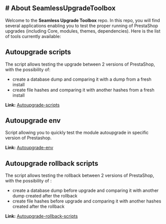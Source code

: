 # About SeamlessUpgradeToolbox
--------

Welcome to the **Seamless Upgrade Toolbox** repo. In this repo, you will find several applications enabling you to test the proper running of PrestaShop upgrades (including Core, modules, themes, dependencies). Here is the list of tools currently available:

## Autoupgrade scripts

The script allows testing the upgrade between 2 versions of PrestaShop, with the possibility of:
- create a database dump and comparing it with a dump from a fresh install
- create file hashes and comparing it with another hashes from a fresh install

**Link:** [Autoupgrade-scripts](https://github.com/PrestaShop/SeamlessUpgradeToolbox/tree/main/autoupgrade-scripts)

## Autoupgrade env

Script allowing you to quickly test the module autoupgrade in specific version of Prestashop.

**Link:** [Autoupgrade-env](https://github.com/PrestaShop/SeamlessUpgradeToolbox/tree/main/autoupgrade-env)

## Autoupgrade rollback scripts

The script allows testing the rollback between 2 versions of PrestaShop, with the possibility of :
- create a database dump before upgrade and comparing it with another dump created after the rollback
- create file hashes before upgrade and comparing it with another hashes created after the rollback

**Link:** [Autoupgrade-rollback-scripts](https://github.com/PrestaShop/SeamlessUpgradeToolbox/tree/main/autoupgrade-rollback-env)
